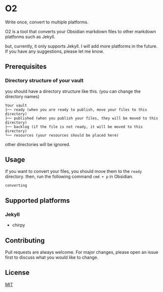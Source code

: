 # O2

Write once, convert to multiple platforms.

O2 is a tool that converts your Obsidian markdown files to other markdown platforms such as Jekyll. 

but, currently, it only supports Jekyll. I will add more platforms in the future.
If you have any suggestions, please let me know.

## Prerequisites

### Directory structure of your vault

you should have a directory structure like this. (you can change the directory names)

```
Your vault
├── ready (when you are ready to publish, move your files to this directory)
├── published (when you publish your files, they will be moved to this directory)
├── backlog (if the file is not ready, it will be moved to this directory)
└── resources (your resources should be placed here)
```

other directories will be ignored.

## Usage

if you want to convert your files, you should move them to the `ready` directory. then, run the following command `cmd + p` in Obsidian.

```
converting
```

## Supported platforms

### Jekyll

- chirpy

## Contributing

Pull requests are always welcome. For major changes, please open an issue first to discuss what you would like to change.

## License

[MIT](https://choosealicense.com/licenses/mit/)
